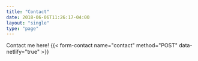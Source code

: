 ```yaml
---
title: "Contact"
date: 2018-06-06T11:26:17-04:00
layout: "single"
type: "page"
---
```

Contact me here!
{{< form-contact name="contact" method="POST" data-netlify="true" >}}
